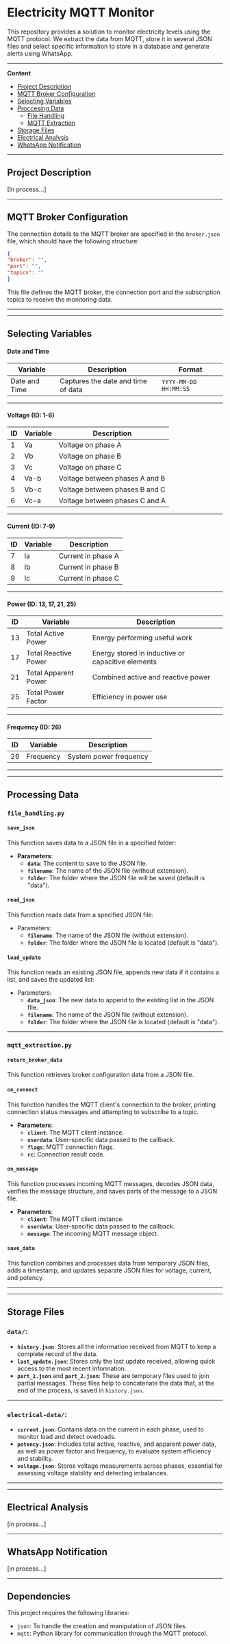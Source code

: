 # Electricity MQTT Monitor

This repository provides a solution to monitor electricity levels using the MQTT protocol. We extract the data from MQTT, store it in several JSON files and select specific information to store in a database and generate alerts using WhatsApp.

<hr>

**Content**
- [Project Description](#project-description)
- [MQTT Broker Configuration](#mqtt-broker-configuration)
- [Selecting Variables](#selecting-variables)
- [Proccesing Data](#processing-data)
    - [File Handling](#file_handlingpy)
    - [MQTT Extraction](#mqtt_extractionpy)
- [Storage Files](#storage-files)
- [Electrical Analysis](#electrical-analysis)
- [WhatsApp Notification](#whatsapp-notification)


<hr>


## Project Description

[In process...]


<hr>


## MQTT Broker Configuration

The connection details to the MQTT broker are specified in the `broker.json` file, which should have the following structure:

```json
{
"broker": "",
"port": "",
"topics": ""
}
```
This file defines the MQTT broker, the connection port and the subscription topics to receive the monitoring data.

<hr>
<hr>

## Selecting Variables

#### Date and Time

| Variable      | Description                        | Format               |
|---------------|------------------------------------|----------------------|
| Date and Time | Captures the date and time of data | `YYYY-MM-DD HH:MM:SS` |

<hr>

#### Voltage (ID: 1-6)

| ID  | Variable | Description                           |
|-----|----------|---------------------------------------|
| 1   | Va       | Voltage on phase A                    |
| 2   | Vb       | Voltage on phase B                    |
| 3   | Vc       | Voltage on phase C                    |
| 4   | Va-b     | Voltage between phases A and B        |
| 5   | Vb-c     | Voltage between phases B and C        |
| 6   | Vc-a     | Voltage between phases C and A        |

<hr>


#### Current (ID: 7-9)

| ID  | Variable | Description          |
|-----|----------|----------------------|
| 7   | Ia       | Current in phase A   |
| 8   | Ib       | Current in phase B   |
| 9   | Ic       | Current in phase C   |

<hr>


#### Power (ID: 13, 17, 21, 25)

| ID  | Variable               | Description                                     |
|-----|-------------------------|-------------------------------------------------|
| 13  | Total Active Power      | Energy performing useful work                   |
| 17  | Total Reactive Power    | Energy stored in inductive or capacitive elements |
| 21  | Total Apparent Power    | Combined active and reactive power              |
| 25  | Total Power Factor      | Efficiency in power use                         |

<hr>


#### Frequency (ID: 26)

| ID  | Variable   | Description             |
|-----|------------|-------------------------|
| 26  | Frequency  | System power frequency  |


<hr>
<hr>

## Processing Data

### `file_handling.py`

#### **``save_json``**
This function saves data to a JSON file in a specified folder:

+ **Parameters**:
    - **``data``**: The content to save to the JSON file.
    - **``filename``**: The name of the JSON file (without extension).
    - **``folder``**: The folder where the JSON file will be saved (default is "data").


#### **``read_json``**
This function reads data from a specified JSON file:

+ Parameters:
    - **``filename``**: The name of the JSON file (without extension).
    - **``folder``**: The folder where the JSON file is located (default is "data").

#### **``load_update``**
This function reads an existing JSON file, appends new data if it contains a list, and saves the updated list:

+ Parameters:
    - **``data_json``**: The new data to append to the existing list in the JSON file.
    - **``filename``**: The name of the JSON file (without extension).
    - **``folder``**: The folder where the JSON file is located (default is "data").

<hr>

### `mqtt_extraction.py`

#### **``return_broker_data``**
This function retrieves broker configuration data from a JSON file.


#### **``on_connect``**

This function handles the MQTT client's connection to the broker, printing connection status messages and attempting to subscribe to a topic.

+ **Parameters**:
    - **``client``**: The MQTT client instance.
    - **``userdata``**: User-specific data passed to the callback.
    - **``flags``**: MQTT connection flags.
    - **``rc``**: Connection result code.


#### **``on_message``**

This function processes incoming MQTT messages, decodes JSON data, verifies the message structure, and saves parts of the message to a JSON file.

+ **Parameters**:
    - **``client``**: The MQTT client instance.
    - **``userdata``**: User-specific data passed to the callback.
    - **``message``**: The incoming MQTT message object.


#### **``save_data``**

This function combines and processes data from temporary JSON files, adds a timestamp, and updates separate JSON files for voltage, current, and potency.


<hr>
<hr>


## Storage Files

### **``data/``**:
- **``history.json``**: Stores all the information received from MQTT to keep a complete record of the data.
- **``last_update.json``**: Stores only the last update received, allowing quick access to the most recent information.
- **``part_1.json``** and **``part_2.json``**: These are temporary files used to join partial messages. These files help to concatenate the data that, at the end of the process, is saved in ``history.json``.

<hr>

### **``electrical-data/``**:
- **`current.json`**: Contains data on the current in each phase, used to monitor load and detect overloads.
- **`potency.json`**: Includes total active, reactive, and apparent power data, as well as power factor and frequency, to evaluate system efficiency and stability.
- **`voltage.json`**: Stores voltage measurements across phases, essential for assessing voltage stability and detecting imbalances.

<hr>
<hr>

## Electrical Analysis

[in process...]

<hr>

## WhatsApp Notification

[in process...]

<hr>

## Dependencies

This project requires the following libraries:

- `json`: To handle the creation and manipulation of JSON files.
- `mqtt`: Python library for communication through the MQTT protocol.
